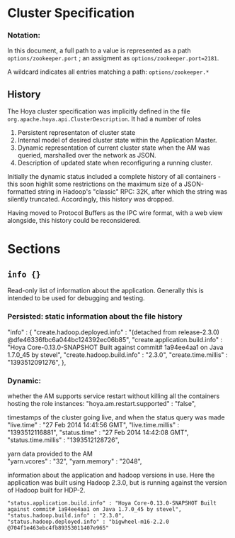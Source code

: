 <!---
  Licensed under the Apache License, Version 2.0 (the "License");
  you may not use this file except in compliance with the License.
  You may obtain a copy of the License at
  
   http://www.apache.org/licenses/LICENSE-2.0
  
  Unless required by applicable law or agreed to in writing, software
  distributed under the License is distributed on an "AS IS" BASIS,
  WITHOUT WARRANTIES OR CONDITIONS OF ANY KIND, either express or implied.
  See the License for the specific language governing permissions and
  limitations under the License. See accompanying LICENSE file.
-->
  
# Cluster Specification

### Notation: 

In this document, a full path to a value is represented as a path 
`options/zookeeper.port`  ; an assigment as  `options/zookeeper.port=2181`.

A wildcard indicates all entries matching a path: `options/zookeeper.*`


## History

The Hoya cluster specification was implicitly defined in the file
`org.apache.hoya.api.ClusterDescription`. It had a number of roles

1. Persistent representaton of cluster state
1. Internal model of desired cluster state within the Application Master.
1. Dynamic representation of current cluster state when the AM
was queried, marshalled over the network as JSON.
1. Description of updated state when reconfiguring a running cluster.

Initially the dynamic status included a complete history of all containers
-this soon highlit some restrictions on the maximum size of a JSON-formatted
string in Hadoop's "classic" RPC: 32K, after which the string was silently
truncated. Accordingly, this history was dropped.

Having moved to Protocol Buffers as the IPC wire format, with a web view
alongside, this history could be reconsidered.



# Sections

## `info {}`

Read-only list of information about the application. Generally this is
intended to be used for debugging and testing.

### Persisted: static information about the file history
 
  "info" : {
    "create.hadoop.deployed.info" : "(detached from release-2.3.0) @dfe46336fbc6a044bc124392ec06b85",
    "create.application.build.info" : "Hoya Core-0.13.0-SNAPSHOT Built against commit# 1a94ee4aa1 on Java 1.7.0_45 by stevel",
    "create.hadoop.build.info" : "2.3.0",
    "create.time.millis" : "1393512091276",
  },
 
 
### Dynamic: 
 
 
 whether the AM supports service restart without killing all the containers hosting
 the role instances:
    "hoya.am.restart.supported" : "false",
    
    
 timestamps of the cluster going live, and when the status query was made   
    "live.time" : "27 Feb 2014 14:41:56 GMT",
    "live.time.millis" : "1393512116881",
    "status.time" : "27 Feb 2014 14:42:08 GMT",
    "status.time.millis" : "1393512128726",
    
  yarn data provided to the AM  
    "yarn.vcores" : "32",
    "yarn.memory" : "2048",
  
  information about the application and hadoop versions in use. Here
  the application was built using Hadoop 2.3.0, but is running against the version
  of Hadoop built for HDP-2.
  
    "status.application.build.info" : "Hoya Core-0.13.0-SNAPSHOT Built against commit# 1a94ee4aa1 on Java 1.7.0_45 by stevel",
    "status.hadoop.build.info" : "2.3.0",
    "status.hadoop.deployed.info" : "bigwheel-m16-2.2.0 @704f1e463ebc4fb89353011407e965"
 
 